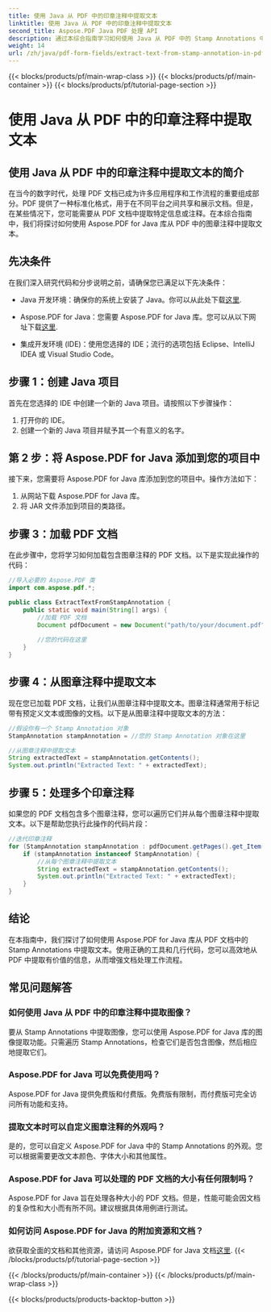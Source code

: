 ```yaml
---
title: 使用 Java 从 PDF 中的印章注释中提取文本
linktitle: 使用 Java 从 PDF 中的印章注释中提取文本
second_title: Aspose.PDF Java PDF 处理 API
description: 通过本综合指南学习如何使用 Java 从 PDF 中的 Stamp Annotations 中提取文本。使用 Aspose.PDF for Java 实现高效的 PDF 文档处理。
weight: 14
url: /zh/java/pdf-form-fields/extract-text-from-stamp-annotation-in-pdf-using-java/
---
```


{{< blocks/products/pf/main-wrap-class >}}
{{< blocks/products/pf/main-container >}}
{{< blocks/products/pf/tutorial-page-section >}}

# 使用 Java 从 PDF 中的印章注释中提取文本


## 使用 Java 从 PDF 中的印章注释中提取文本的简介

在当今的数字时代，处理 PDF 文档已成为许多应用程序和工作流程的重要组成部分。PDF 提供了一种标准化格式，用于在不同平台之间共享和展示文档。但是，在某些情况下，您可能需要从 PDF 文档中提取特定信息或注释。在本综合指南中，我们将探讨如何使用 Aspose.PDF for Java 库从 PDF 中的图章注释中提取文本。

## 先决条件

在我们深入研究代码和分步说明之前，请确保您已满足以下先决条件：

-  Java 开发环境：确保你的系统上安装了 Java。你可以从此处下载[这里](https://www.java.com/download/).

- Aspose.PDF for Java：您需要 Aspose.PDF for Java 库。您可以从以下网址下载[这里](https://releases.aspose.com/pdf/java/).

- 集成开发环境 (IDE)：使用您选择的 IDE；流行的选项包括 Eclipse、IntelliJ IDEA 或 Visual Studio Code。

## 步骤 1：创建 Java 项目

首先在您选择的 IDE 中创建一个新的 Java 项目。请按照以下步骤操作：

1. 打开你的 IDE。
2. 创建一个新的 Java 项目并赋予其一个有意义的名字。

## 第 2 步：将 Aspose.PDF for Java 添加到您的项目中

接下来，您需要将 Aspose.PDF for Java 库添加到您的项目中。操作方法如下：

1. 从网站下载 Aspose.PDF for Java 库。
2. 将 JAR 文件添加到项目的类路径。

## 步骤 3：加载 PDF 文档

在此步骤中，您将学习如何加载包含图章注释的 PDF 文档。以下是实现此操作的代码：

```java
//导入必要的 Aspose.PDF 类
import com.aspose.pdf.*;

public class ExtractTextFromStampAnnotation {
    public static void main(String[] args) {
        //加载 PDF 文档
        Document pdfDocument = new Document("path/to/your/document.pdf");
        
        //您的代码在这里
    }
}
```

## 步骤 4：从图章注释中提取文本

现在您已加载 PDF 文档，让我们从图章注释中提取文本。图章注释通常用于标记带有预定义文本或图像的文档。以下是从图章注释中提取文本的方法：

```java
//假设你有一个 Stamp Annotation 对象
StampAnnotation stampAnnotation = //您的 Stamp Annotation 对象在这里

//从图章注释中提取文本
String extractedText = stampAnnotation.getContents();
System.out.println("Extracted Text: " + extractedText);
```

## 步骤 5：处理多个印章注释

如果您的 PDF 文档包含多个图章注释，您可以遍历它们并从每个图章注释中提取文本。以下是帮助您执行此操作的代码片段：

```java
//迭代印章注释
for (StampAnnotation stampAnnotation : pdfDocument.getPages().get_Item(1).getAnnotations()) {
    if (stampAnnotation instanceof StampAnnotation) {
        //从每个图章注释中提取文本
        String extractedText = stampAnnotation.getContents();
        System.out.println("Extracted Text: " + extractedText);
    }
}
```

## 结论

在本指南中，我们探讨了如何使用 Aspose.PDF for Java 库从 PDF 文档中的 Stamp Annotations 中提取文本。使用正确的工具和几行代码，您可以高效地从 PDF 中提取有价值的信息，从而增强文档处理工作流程。

## 常见问题解答

### 如何使用 Java 从 PDF 中的印章注释中提取图像？

要从 Stamp Annotations 中提取图像，您可以使用 Aspose.PDF for Java 库的图像提取功能。只需遍历 Stamp Annotations，检查它们是否包含图像，然后相应地提取它们。

### Aspose.PDF for Java 可以免费使用吗？

Aspose.PDF for Java 提供免费版和付费版。免费版有限制，而付费版可完全访问所有功能和支持。

### 提取文本时可以自定义图章注释的外观吗？

是的，您可以自定义 Aspose.PDF for Java 中的 Stamp Annotations 的外观。您可以根据需要更改文本颜色、字体大小和其他属性。

### Aspose.PDF for Java 可以处理的 PDF 文档的大小有任何限制吗？

Aspose.PDF for Java 旨在处理各种大小的 PDF 文档。但是，性能可能会因文档的复杂性和大小而有所不同。建议根据具体用例进行测试。

### 如何访问 Aspose.PDF for Java 的附加资源和文档？

欲获取全面的文档和其他资源，请访问 Aspose.PDF for Java 文档[这里](https://reference.aspose.com/pdf/java/).
{{< /blocks/products/pf/tutorial-page-section >}}

{{< /blocks/products/pf/main-container >}}
{{< /blocks/products/pf/main-wrap-class >}}

{{< blocks/products/products-backtop-button >}}
